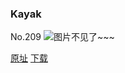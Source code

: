 ### Kayak
No.209
![图片不见了~~~](https://imgs.xkcd.com/comics/kayak.png)

[原址](https://xkcd.com//209) [下载](https://imgs.xkcd.com/comics/kayak.png)

